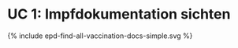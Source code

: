 # UC 1: Impfdokumentation sichten

<div>{% include epd-find-all-vaccination-docs-simple.svg %}</div>

